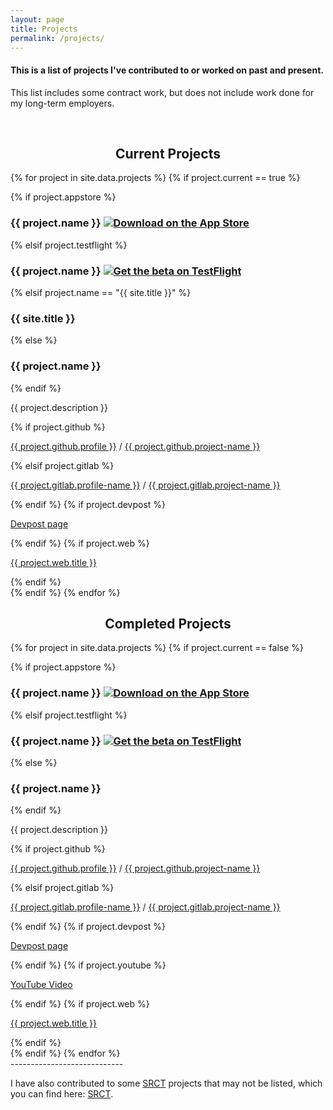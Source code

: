 ```yaml
---
layout: page
title: Projects
permalink: /projects/
---
```


#### This is a list of projects I've contributed to or worked on past and present.

This list includes some contract work, but does not include work done for my long-term employers.

<br />

<center><h2>Current Projects</h2></center>

<div class="project-card-columns">
{% for project in site.data.projects %}
{% if project.current == true %}
<div class="card project-card my-4">

{% if project.appstore %}
<h3 class="project-heading">{{ project.name }}  <a href="{{ project.appstore }}"><img class="store-badge" src="{{ site.baseurl }}/resources/AppStore.png" alt="Download on the App Store"></a></h3>
{% elsif project.testflight %}
<h3 class="project-heading">{{ project.name }}  <a href="{{ project.appstore }}"><img class="store-badge" src="{{ site.baseurl }}/resources/testflight-badge.png" alt="Get the beta on TestFlight"></a></h3>
{% elsif project.name == "{{ site.title }}" %}
<h3 class="project-heading">{{ site.title }}</h3>
{% else %}
<h3 class="project-heading">{{ project.name }}</h3>
{% endif %}
<p>{{ project.description }}</p>

{% if project.github %}
<p>
<a href="https://github.com/{{ project.github.profile }}"><i class="fab fa-github"></i> {{ project.github.profile }}</a> / <a href="{{ project.github.project-url }}">{{ project.github.project-name }}</a>
</p>
{% elsif project.gitlab %}
<p>
<a href="{{ project.gitlab.profile-url }}"><i class="fab fa-gitlab"></i> {{ project.gitlab.profile-name }}</a> / <a href="{{ project.gitlab.project-url }}">{{ project.gitlab.project-name }}</a>
</p>
{% endif %}
{% if project.devpost %}
<p>
<a href="{{ project.devpost }}"><i class="fab fa-safari"></i> Devpost page</a>
</p>
{% endif %}
{% if project.web %}
<p>
<a href="{{ project.web.link }}"><i class="fab fa-safari"></i> {{ project.web.title }}</a>
</p>
{% endif %}

</div>
{% endif %} 
{% endfor %}
</div>

<center><h2 class="mt-5 mb-3">Completed Projects</h2></center>

<div class="project-card-columns">
{% for project in site.data.projects %}
{% if project.current == false %}
<div class="card project-card my-4">

{% if project.appstore %}
<h3 class="project-heading">{{ project.name }}  <a href="{{ project.appstore }}"><img class="store-badge" src="{{ site.baseurl }}/resources/AppStore.png" alt="Download on the App Store"></a></h3>
{% elsif project.testflight %}
<h3 class="project-heading">{{ project.name }}  <a href="{{ project.appstore }}"><img class="store-badge" src="{{ site.baseurl }}/resources/testflight-badge.png" alt="Get the beta on TestFlight"></a></h3>
{% else %}
<h3 class="project-heading">{{ project.name }}</h3>
{% endif %}
<p>{{ project.description }}</p>

{% if project.github %}
<p>
<a href="https://github.com/{{ project.github.profile }}"><i class="fab fa-github"></i> {{ project.github.profile }}</a> / <a href="{{ project.github.project-url }}">{{ project.github.project-name }}</a>
</p>
{% elsif project.gitlab %}
<p>
<a href="{{ project.gitlab.profile-url }}"><i class="fab fa-gitlab"></i> {{ project.gitlab.profile-name }}</a> / <a href="{{ project.gitlab.project-url }}">{{ project.gitlab.project-name }}</a>
</p>
{% endif %}
{% if project.devpost %}
<p>
<a href="{{ project.devpost }}"><i class="fab fa-safari"></i> Devpost page</a>
</p>
{% endif %}
{% if project.youtube %}
<p>
<a href="{{ project.youtube }}"><i class="fab fa-youtube"></i> YouTube Video</a>
</p>
{% endif %}
{% if project.web %}
<p>
<a href="{{ project.web.link }}"><i class="fab fa-safari"></i> {{ project.web.title }}</a>
</p>
{% endif %}

</div>
{% endif %}
{% endfor %}
</div>
----------------------------

I have also contributed to some [SRCT](http://srct.gmu.edu/) projects that may not be listed, which you can find here: [<i class="fab fa-github"></i> SRCT](https://github.com/SRCT).
